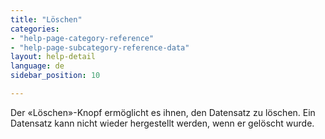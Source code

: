 ```yaml
---
title: "Löschen"
categories:
- "help-page-category-reference"
- "help-page-subcategory-reference-data"
layout: help-detail
language: de
sidebar_position: 10

---
```


Der &laquo;Löschen&raquo;-Knopf ermöglicht es ihnen, den Datensatz zu löschen. Ein Datensatz kann nicht wieder hergestellt werden, wenn er gelöscht wurde.